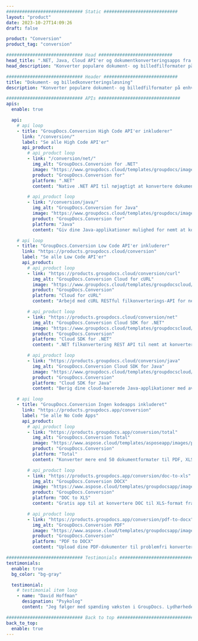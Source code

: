 ```yaml
---
############################# Static ############################
layout: "product"
date: 2023-10-27T14:09:26
draft: false

product: "Conversion"
product_tag: "conversion"

############################# Head ############################
head_title: ".NET, Java, Cloud API'er og dokumentkonverteringsapps fra GroupDocs"
head_description: "Konverter populære dokument- og billedfilformater på enhver platform med app- og api-baserede løsninger."

############################# Header ############################
title: "Dokument- og billedkonverteringsløsning"
description: "Konverter populære dokument- og billedfilformater på enhver platform med app- og api-baserede løsninger."

############################# APIs ###############################
apis:
  enable: true

  api:
    # api loop
    - title: "GroupDocs.Conversion High Code API'er inkluderer"
      link: "/conversion/"
      label: "Se alle High Code API'er"
      api_product:
        # api_product loop
        - link: "/conversion/net/"
          img_alt: "GroupDocs.Conversion for .NET"
          image: "https://www.groupdocs.cloud/templates/groupdocs/images/product-logos/groupdocs-conversion-net.png"
          product: "GroupDocs.Conversion for"
          platform: ".NET"
          content: "Native .NET API til nøjagtigt at konvertere dokumenter og billedfilformater i alle typer .NET-applikationer. Understøtter tilføjelse af billedvandmærker under konvertering."

        # api_product loop
        - link: "/conversion/java/"
          img_alt: "GroupDocs.Conversion for Java"
          image: "https://www.groupdocs.cloud/templates/groupdocs/images/product-logos/groupdocs-conversion-java.png"
          product: "GroupDocs.Conversion for"
          platform: "Java"
          content: "Giv dine Java-applikationer mulighed for nemt at konvertere mellem alle branchestandarddokumentformater, herunder Microsoft Office, PDF, HTML, billeder og mange andre."

    # api loop
    - title: "GroupDocs.Conversion Low Code API'er inkluderer"
      link: "https://products.groupdocs.cloud/conversion"
      label: "Se alle Low Code API'er"
      api_product:
        # api_product loop
        - link: "https://products.groupdocs.cloud/conversion/curl"
          img_alt: "GroupDocs.Conversion Cloud for cURL"
          image: "https://www.groupdocs.cloud/templates/groupdocscloud/images/sdk/272x272/groupdocs_conversion-for-curl.png"
          product: "GroupDocs.Conversion"
          platform: "Cloud for cURL"
          content: "Arbejd med cURL RESTful filkonverterings-API for nemt at konvertere Microsoft Office, PDF, E-mail, Project, HTML og andre almindelige filformater i dine applikationer."

        # api_product loop
        - link: "https://products.groupdocs.cloud/conversion/net"
          img_alt: "GroupDocs.Conversion Cloud SDK for .NET"
          image: "https://www.groupdocs.cloud/templates/groupdocscloud/images/sdk/272x272/groupdocs_conversion-for-net.png"
          product: "GroupDocs.Conversion"
          platform: "Cloud SDK for .NET"
          content: ".NET filkonvertering REST API til nemt at konvertere Microsoft Office, PDF, E-mail, Project, HTML og andre almindelige filformater på enhver platform ved hjælp af Cloud SDK."

        # api_product loop
        - link: "https://products.groupdocs.cloud/conversion/java"
          img_alt: "GroupDocs.Conversion Cloud SDK for Java"
          image: "https://www.groupdocs.cloud/templates/groupdocscloud/images/sdk/272x272/groupdocs_conversion-for-java.png"
          product: "GroupDocs.Conversion"
          platform: "Cloud SDK for Java"
          content: "Berig dine cloud-baserede Java-applikationer med avancerede dokumentkonverteringsfunktioner på enhver platform, der er i stand til at kalde REST API'er."

    # api loop
    - title: "GroupDocs.Conversion Ingen kodeapps inkluderet"
      link: "https://products.groupdocs.app/conversion"
      label: "Se alle No Code Apps"
      api_product:
        # api_product loop
        - link: "https://products.groupdocs.app/conversion/total"
          img_alt: "GroupDocs.Conversion Total"
          image: "https://www.aspose.cloud/templates/asposeapp/images/products/logo/aspose_conversion-app.png"
          product: "GroupDocs.Conversion"
          platform: "Total"
          content: "Konverter mere end 50 dokumentformater til PDF, XLSX, DOCX, XPS, HTML og mere."

        # api_product loop
        - link: "https://products.groupdocs.app/conversion/doc-to-xls"
          img_alt: "GroupDocs.Conversion DOCX"
          image: "https://www.aspose.cloud/templates/groupdocsapp/images/products/logo/groupdocs_words-app.png"
          product: "GroupDocs.Conversion"
          platform: "DOC to XLS"
          content: "Gratis app til at konvertere DOC til XLS-format fra enhver webbrowser."

        # api_product loop
        - link: "https://products.groupdocs.app/conversion/pdf-to-docx"
          img_alt: "GroupDocs.Conversion PDF"
          image: "https://www.aspose.cloud/templates/groupdocsapp/images/products/logo/groupdocs_pdf-app.png"
          product: "GroupDocs.Conversion"
          platform: "PDF to DOCX"
          content: "Upload dine PDF-dokumenter til problemfri konvertering til Word (DOCX)-format."

############################# Testimonials ###############################
testimonials:
  enable: true
  bg_color: "bg-gray"

  testimonial:
    # testimonial item loop
    - name: "David Hoffman"
      designation: "Psykolog"
      content: "Jeg følger med spænding væksten i GroupDocs. Lydhørheden fra hele dit team har hjulpet mig meget, når jeg taler med nogen hos GroupDocs, kan jeg garantere, at nogen lytter og får tingene til at ske."

############################# Back to top ###############################
back_to_top:
  enable: true
---
```


